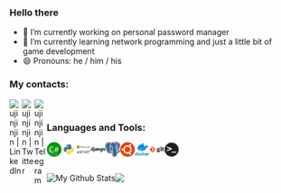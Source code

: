 ### Hello there

- 🔭 I’m currently working on personal password manager
- 🌱 I’m currently learning network programming and just a little bit of game development
- 😄 Pronouns: he / him / his

### My contacts:

[<img align="left" alt="ujinjinjin | LinkedIn" width="22px" src="https://cdn.jsdelivr.net/npm/simple-icons@3.12.1/icons/linkedin.svg" />][linkedin]
[<img align="left" alt="ujinjinjin | Twitter" width="22px" src="https://cdn.jsdelivr.net/npm/simple-icons@3.12.1/icons/twitter.svg" />][twitter]
[<img align="left" alt="ujinjinjin | Telegram" width="22px" src="https://cdn.jsdelivr.net/npm/simple-icons@3.12.1/icons/telegram.svg" />][telegram]

<br />

### Languages and Tools:

<img align="left" alt="Csharp" width="26px" src="https://raw.githubusercontent.com/github/explore/80688e429a7d4ef2fca1e82350fe8e3517d3494d/topics/csharp/csharp.png" />
<img align="left" alt="Python" width="26px" src="https://raw.githubusercontent.com/github/explore/80688e429a7d4ef2fca1e82350fe8e3517d3494d/topics/python/python.png" />
<img align="left" alt="Asp.Net" width="26px" src="https://raw.githubusercontent.com/github/explore/80688e429a7d4ef2fca1e82350fe8e3517d3494d/topics/aspnet/aspnet.png" />
<img align="left" alt="Django" width="26px" src="https://raw.githubusercontent.com/github/explore/80688e429a7d4ef2fca1e82350fe8e3517d3494d/topics/django/django.png" />
<img align="left" alt="PostgreSQL" width="26px" src="https://raw.githubusercontent.com/github/explore/80688e429a7d4ef2fca1e82350fe8e3517d3494d/topics/postgresql/postgresql.png" />
<img align="left" alt="Ubuntu" width="26px" src="https://raw.githubusercontent.com/github/explore/80688e429a7d4ef2fca1e82350fe8e3517d3494d/topics/ubuntu/ubuntu.png" />
<img align="left" alt="Docker" width="26px" src="https://raw.githubusercontent.com/github/explore/80688e429a7d4ef2fca1e82350fe8e3517d3494d/topics/docker/docker.png" />
<img align="left" alt="Git" width="26px" src="https://raw.githubusercontent.com/github/explore/80688e429a7d4ef2fca1e82350fe8e3517d3494d/topics/git/git.png" />
<img align="left" alt="Terminal" width="26px" src="https://raw.githubusercontent.com/github/explore/80688e429a7d4ef2fca1e82350fe8e3517d3494d/topics/terminal/terminal.png" />

## <br />

<img align="left" alt="My Github Stats" src="https://github-readme-stats.vercel.app/api?username=ujinjinjin&show_icons=true&hide_border=true&count_private=true&theme=bear" />
<img align="left" src="https://github-readme-stats.vercel.app/api/top-langs/?username=ujinjinjin&layout=compact&theme=bear" />

[twitter]: https://twitter.com/ujinjinjin/
[linkedin]: https://www.linkedin.com/in/ujinjinjin/
[telegram]: https://t.me/ujinjinjin/
